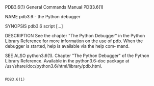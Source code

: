 PDB3.6(1)                                                                        General Commands Manual                                                                        PDB3.6(1)

NAME
       pdb3.6 - the Python debugger

SYNOPSIS
       pdb3.6 script [...]

DESCRIPTION
       See  the  chapter "The Python Debugger" in the Python Library Reference for more information on the use of pdb.  When the debugger is started, help is available via the help com‐
       mand.

SEE ALSO
       python3.6(1). Chapter "The Python Debugger" of the Python Library Reference. Available in the python3.6-doc package at /usr/share/doc/python3.6/html/library/pdb.html.

                                                                                                                                                                                PDB3.6(1)
